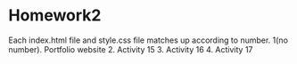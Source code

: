 # Homework2
Each index.html file and style.css file matches up according to number.
1(no number). Portfolio website
2. Activity 15
3. Activity 16
4. Activity 17
